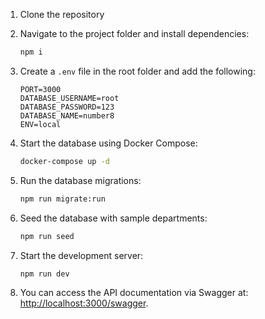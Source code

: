 1. Clone the repository

2. Navigate to the project folder and install dependencies:
   ```bash
   npm i
   ```

3. Create a `.env` file in the root folder and add the following:
   ```env
   PORT=3000
   DATABASE_USERNAME=root
   DATABASE_PASSWORD=123
   DATABASE_NAME=number8
   ENV=local
   ```

4. Start the database using Docker Compose:
   ```bash
   docker-compose up -d
   ```

5. Run the database migrations:
   ```bash
   npm run migrate:run
   ```

6. Seed the database with sample departments:
   ```bash
   npm run seed
   ```

7. Start the development server:
   ```bash
   npm run dev
   ```

8. You can access the API documentation via Swagger at: [http://localhost:3000/swagger](http://localhost:3000/swagger).
